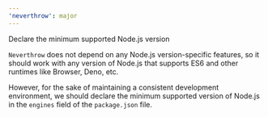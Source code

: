 ```yaml
---
'neverthrow': major
---
```


Declare the minimum supported Node.js version

`Neverthrow` does not depend on any Node.js version-specific features, so it should work with any version of Node.js that supports ES6 and other runtimes like Browser, Deno, etc.

However, for the sake of maintaining a consistent development environment, we should declare the minimum supported version of Node.js in the `engines` field of the `package.json` file.

